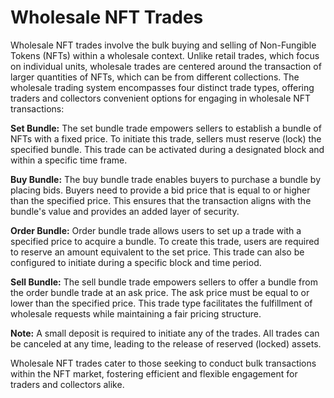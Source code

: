 # Wholesale NFT Trades

Wholesale NFT trades involve the bulk buying and selling of Non-Fungible Tokens (NFTs) within a wholesale context. Unlike retail trades, which focus on individual units, wholesale trades are centered around the transaction of larger quantities of NFTs, which can be from different collections. The wholesale trading system encompasses four distinct trade types, offering traders and collectors convenient options for engaging in wholesale NFT transactions:

**Set Bundle:** The set bundle trade empowers sellers to establish a bundle of NFTs with a fixed price. To initiate this trade, sellers must reserve (lock) the specified bundle. This trade can be activated during a designated block and within a specific time frame.

**Buy Bundle:** The buy bundle trade enables buyers to purchase a bundle by placing bids. Buyers need to provide a bid price that is equal to or higher than the specified price. This ensures that the transaction aligns with the bundle's value and provides an added layer of security.

**Order Bundle:** Order bundle trade allows users to set up a trade with a specified price to acquire a bundle. To create this trade, users are required to reserve an amount equivalent to the set price. This trade can also be configured to initiate during a specific block and time period.

**Sell Bundle:** The sell bundle trade empowers sellers to offer a bundle from the order bundle trade at an ask price. The ask price must be equal to or lower than the specified price. This trade type facilitates the fulfillment of wholesale requests while maintaining a fair pricing structure.

**Note:** A small deposit is required to initiate any of the trades. All trades can be canceled at any time, leading to the release of reserved (locked) assets.

Wholesale NFT trades cater to those seeking to conduct bulk transactions within the NFT market, fostering efficient and flexible engagement for traders and collectors alike.
